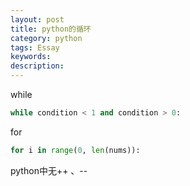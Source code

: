 ```yaml
---
layout: post
title: python的循环
category: python
tags: Essay
keywords: 
description: 
---
```


while

```python
while condition < 1 and condition > 0:
```

for

```python
for i in range(0, len(nums)):
```

python中无++ 、--
